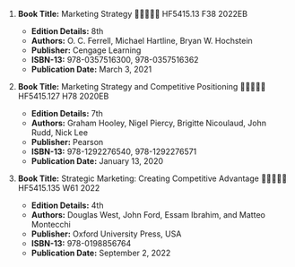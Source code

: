 1. **Book Title:** Marketing Strategy 🚨🚨🚨🚨🚨 HF5415.13 F38 2022EB
   - **Edition Details:** 8th
   - **Authors:** O. C. Ferrell, Michael Hartline, Bryan W. Hochstein
   - **Publisher:** Cengage Learning
   - **ISBN-13:** 978-0357516300, 978-0357516362
   - **Publication Date:** March 3, 2021

2. **Book Title:** Marketing Strategy and Competitive Positioning 🚨🚨🚨🚨🚨 HF5415.127 H78 2020EB
   - **Edition Details:** 7th
   - **Authors:** Graham Hooley, Nigel Piercy, Brigitte Nicoulaud, John Rudd, Nick Lee
   - **Publisher:** Pearson
   - **ISBN-13:** 978-1292276540, 978-1292276571
   - **Publication Date:** January 13, 2020

3. **Book Title:** Strategic Marketing: Creating Competitive Advantage 🚨🚨🚨🚨🚨 HF5415.135 W61 2022
   - **Edition Details:** 4th
   - **Authors:** Douglas West, John Ford, Essam Ibrahim, and Matteo Montecchi
   - **Publisher:** Oxford University Press, USA
   - **ISBN-13:** 978-0198856764
   - **Publication Date:** September 2, 2022
